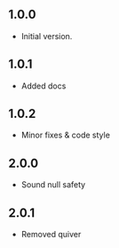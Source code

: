 ## 1.0.0
- Initial version.

## 1.0.1
- Added docs

## 1.0.2
- Minor fixes & code style

## 2.0.0
- Sound null safety

## 2.0.1
- Removed quiver
